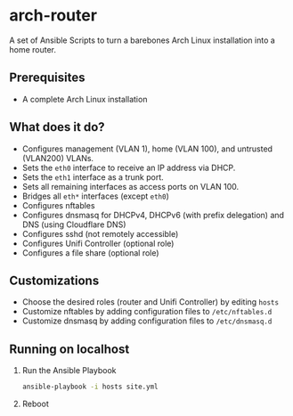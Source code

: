 # arch-router
A set of Ansible Scripts to turn a barebones Arch Linux installation into a home router.

## Prerequisites
- A complete Arch Linux installation

## What does it do?
- Configures management (VLAN 1), home (VLAN 100), and untrusted (VLAN200) VLANs.
- Sets the `eth0` interface to receive an IP address via DHCP.
- Sets the `eth1` interface as a trunk port.
- Sets all remaining interfaces as access ports on VLAN 100.
- Bridges all `eth*` interfaces (except `eth0`)
- Configures nftables
- Configures dnsmasq for DHCPv4, DHCPv6 (with prefix delegation) and DNS (using Cloudflare DNS)
- Configures sshd (not remotely accessible)
- Configures Unifi Controller (optional role)
- Configures a file share (optional role)

## Customizations
- Choose the desired roles (router and Unifi Controller) by editing `hosts`
- Customize nftables by adding configuration files to `/etc/nftables.d`
- Customize dnsmasq by adding configuration files to `/etc/dnsmasq.d`

## Running on localhost
1. Run the Ansible Playbook
   ```bash
   ansible-playbook -i hosts site.yml
   ```
2. Reboot
